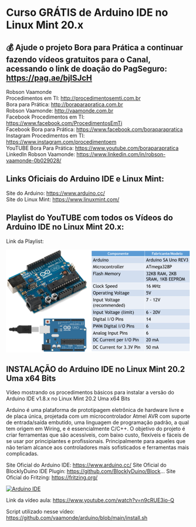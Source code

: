 # Curso GRÁTIS de Arduino IDE no Linux Mint 20.x

## 💰 Ajude o projeto Bora para Prática a continuar fazendo vídeos gratuitos para o Canal, acessando o link de doação do PagSeguro: https://pag.ae/bjlSJcH

Robson Vaamonde<br>
Procedimentos em TI: http://procedimentosemti.com.br<br>
Bora para Prática: http://boraparapratica.com.br<br>
Robson Vaamonde: http://vaamonde.com.br<br>
Facebook Procedimentos em TI: https://www.facebook.com/ProcedimentosEmTi<br>
Facebook Bora para Prática: https://www.facebook.com/boraparapratica<br>
Instagram Procedimentos em TI: https://www.instagram.com/procedimentoem<br>
YouTUBE Bora Para Prática: https://www.youtube.com/boraparapratica<br>
LinkedIn Robson Vaamonde: https://www.linkedin.com/in/robson-vaamonde-0b029028/<br>

## **Links Oficiais do Arduino IDE e Linux Mint:**
Site do Arduino: https://www.arduino.cc/<br>
Site do Linux Mint: https://www.linuxmint.com/​<br>

## **Playlist do YouTUBE com todos os Vídeos do Arduino IDE no Linux Mint 20.x:**
Link da Playlist: 

![Arduino](arduino.png)

## **INSTALAÇÃO do Arduino IDE no Linux Mint 20.2 Uma x64 Bits**

Vídeo mostrando os procedimentos básicos para instalar a versão do Arduino IDE v1.8.x no Linux Mint 20.2 Uma x64 Bits

Arduino é uma plataforma de prototipagem eletrônica de hardware livre e de placa única, projetada com um microcontrolador Atmel AVR com suporte de entrada/saída embutido, uma linguagem de programação padrão, a qual tem origem em Wiring, e é essencialmente C/C++. O objetivo do projeto é criar ferramentas que são acessíveis, com baixo custo, flexíveis e fáceis de se usar por principiantes e profissionais. Principalmente para aqueles que não teriam alcance aos controladores mais sofisticados e ferramentas mais complicadas. 

 Site Oficial do Arduino IDE: https://www.arduino.cc/
 Site Oficial do BlocklyDuino IDE Plugin: https://github.com/BlocklyDuino/Block...
 Site Oficial do Fritzing: https://fritzing.org/

[![Arduino IDE](http://img.youtube.com/vi/n9cRUE3io-Q/0.jpg)](https://www.youtube.com/watch?v=n9cRUE3io-Q "Arduino IDE")

Link da vídeo aula: https://www.youtube.com/watch?v=n9cRUE3io-Q

Script utilizado nesse vídeo: https://github.com/vaamonde/arduino/blob/main/install.sh